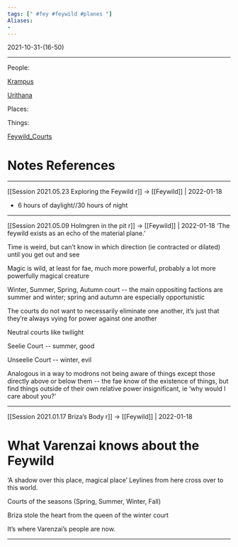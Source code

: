 ```yaml
---
tags: [" #fey #feywild #planes "]
Aliases:
- 
---
```

2021-10-31-(16-50)

---

People:


[Krampus](../../people/Krampus.md)


[Urithana](Urithana.md)


Places:


Things:


[Feywild_Courts](../../people/Factions/Feywild_Courts.md)

# Notes References
---

[[Session 2021.05.23 Exploring the Feywild r]] -> [[Feywild]] | 2022-01-18
-   6 hours of daylight//30 hours of night

---

[[Session 2021.05.09 Holmgren in the pit r]] -> [[Feywild]] | 2022-01-18
‘The feywild exists as an echo of the material plane.’

Time is weird, but can’t know in which direction (ie contracted or dilated) until you get out and see

Magic is wild, at least for fae, much more powerful, probably a lot more powerfully magical creature

  

Winter, Summer, Spring, Autumn court -- the main oppositing factions are summer and winter; spring and autumn are especially opportunistic

The courts do not want to necessarily eliminate one another, it’s just that they’re always vying for power against one another

Neutral courts like twilight

  

Seelie Court -- summer, good

Unseelie Court -- winter, evil

  

Analogous in a way to modrons not being aware of things except those directly above or below them -- the fae know of the existence of things, but find things outside of their own relative power insignificant, ie ‘why would I care about you?’

---

[[Session 2021.01.17 Briza’s Body r]] -> [[Feywild]] | 2022-01-18
# What Varenzai knows about the Feywild

‘A shadow over this place, magical place’ Leylines from here cross over to this world.

Courts of the seasons (Spring, Summer, Winter, Fall)

Briza stole the heart from the queen of the winter court

It’s where Varenzai’s people are now.

---

